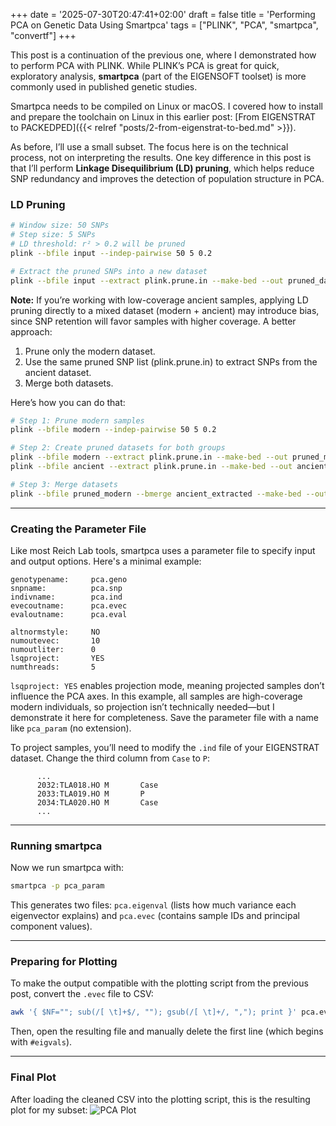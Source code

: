 +++
date = '2025-07-30T20:47:41+02:00'
draft = false
title = 'Performing PCA on Genetic Data Using Smartpca'
tags = ["PLINK", "PCA", "smartpca", "convertf"]
+++

This post is a continuation of the previous one, where I demonstrated how to perform PCA with PLINK. While PLINK’s PCA is great for quick, exploratory analysis, **smartpca** (part of the EIGENSOFT toolset) is more commonly used in published genetic studies.

Smartpca needs to be compiled on Linux or macOS. I covered how to install and prepare the toolchain on Linux in this earlier post: [From EIGENSTRAT to PACKEDPED]({{< relref "posts/2-from-eigenstrat-to-bed.md" >}}).

As before, I’ll use a small subset. The focus here is on the technical process, not on interpreting the results. One key difference in this post is that I’ll perform **Linkage Disequilibrium (LD) pruning**, which helps reduce SNP redundancy and improves the detection of population structure in PCA.

### LD Pruning

``` bash
# Window size: 50 SNPs
# Step size: 5 SNPs
# LD threshold: r² > 0.2 will be pruned
plink --bfile input --indep-pairwise 50 5 0.2

# Extract the pruned SNPs into a new dataset
plink --bfile input --extract plink.prune.in --make-bed --out pruned_data
```

**Note:** If you’re working with low-coverage ancient samples, applying LD pruning directly to a mixed dataset (modern + ancient) may introduce bias, since SNP retention will favor samples with higher coverage. A better approach:
1. Prune only the modern dataset.
2. Use the same pruned SNP list (plink.prune.in) to extract SNPs from the ancient dataset.
3. Merge both datasets.

Here’s how you can do that:

``` bash
# Step 1: Prune modern samples
plink --bfile modern --indep-pairwise 50 5 0.2 

# Step 2: Create pruned datasets for both groups
plink --bfile modern --extract plink.prune.in --make-bed --out pruned_modern
plink --bfile ancient --extract plink.prune.in --make-bed --out ancient_extracted

# Step 3: Merge datasets
plink --bfile pruned_modern --bmerge ancient_extracted --make-bed --out final
```

---

### Creating the Parameter File
Like most Reich Lab tools, smartpca uses a parameter file to specify input and output options. Here's a minimal example:
``` Text
genotypename:     pca.geno
snpname:          pca.snp
indivname:        pca.ind
evecoutname:      pca.evec
evaloutname:      pca.eval

altnormstyle:     NO 
numoutevec:       10
numoutliter:      0
lsqproject:       YES
numthreads:       5
```
`lsqproject: YES` enables projection mode, meaning projected samples don’t influence the PCA axes. In this example, all samples are high-coverage modern individuals, so projection isn’t technically needed—but I demonstrate it here for completeness. Save the parameter file with a name like `pca_param` (no extension).

To project samples, you’ll need to modify the `.ind` file of your EIGENSTRAT dataset. Change the third column from `Case` to `P`:
``` Text
      ...
      2032:TLA018.HO M       Case
      2033:TLA019.HO M       P
      2034:TLA020.HO M       Case
      ...
```

--- 

### Running smartpca
Now we run smartpca with:
``` bash
smartpca -p pca_param
```

This generates two files: `pca.eigenval` (lists how much variance each eigenvector explains) and `pca.evec` (contains sample IDs and principal component values).

---

### Preparing for Plotting
To make the output compatible with the plotting script from the previous post, convert the `.evec` file to CSV:
``` bash
awk '{ $NF=""; sub(/[ \t]+$/, ""); gsub(/[ \t]+/, ","); print }' pca.evec > smartpca.csv
```
Then, open the resulting file and manually delete the first line (which begins with `#eigvals`).

---

### Final Plot
After loading the cleaned CSV into the plotting script, this is the resulting plot for my subset:
![PCA Plot](/popgen-blog/images/Figure_2.png)
